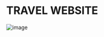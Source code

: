 # TRAVEL WEBSITE


![image](https://github.com/user-attachments/assets/234caa94-2cde-4686-982f-0390aec9c67b)
